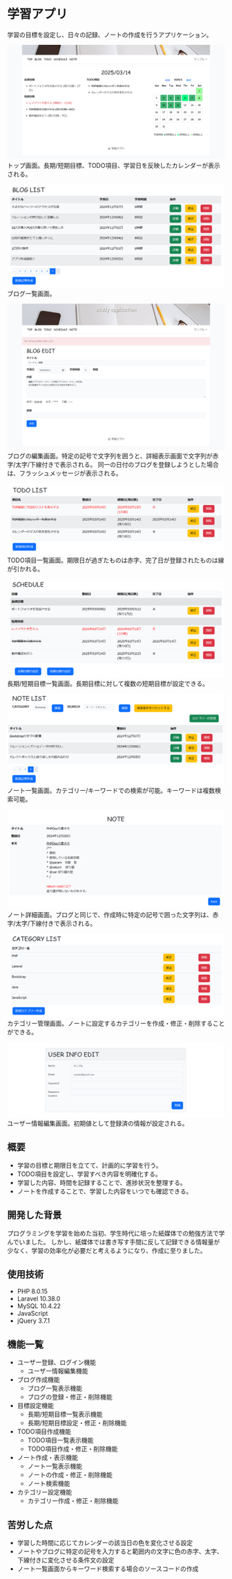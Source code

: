 # 学習アプリ

学習の目標を設定し、日々の記録、ノートの作成を行うアプリケーション。

![トップ画面](image/top.png)
トップ画面。長期/短期目標、TODO項目、学習日を反映したカレンダーが表示される。

![ブログ一覧画面](image/blog.png)
ブログ一覧画面。

![ブログ一覧画面](image/blog_update.png)
ブログの編集画面。特定の記号で文字列を囲うと、詳細表示画面で文字列が赤字/太字/下線付きで表示される。
同一の日付のブログを登録しようとした場合は、フラッシュメッセージが表示される。

![TODO項目一覧画面](image/todo.png)
TODO項目一覧画面。期限日が過ぎたものは赤字、完了日が登録されたものは線が引かれる。

![スケジュール一覧画面](image/schedule.png)
長期/短期目標一覧画面。長期目標に対して複数の短期目標が設定できる。

![ノート一覧画面](image/note.png)
ノート一覧画面。カテゴリー/キーワードでの検索が可能。キーワードは複数検索可能。

![ノート詳細画面](image/note_confirm.png)
ノート詳細画面。ブログと同じで、作成時に特定の記号で囲った文字列は、赤字/太字/下線付きで表示される。

![カテゴリー管理画面](image/category.png)
カテゴリー管理画面。ノートに設定するカテゴリーを作成・修正・削除することができる。

![ユーザー情報編集画面](image/user_edit.png)
ユーザー情報編集画面。初期値として登録済の情報が設定される。

## 概要

  - 学習の目標と期限日を立てて、計画的に学習を行う。
  - TODO項目を設定し、学習すべき内容を明確化する。
  - 学習した内容、時間を記録することで、進捗状況を整理する。
  - ノートを作成することで、学習した内容をいつでも確認できる。

## 開発した背景

プログラミングを学習を始めた当初、学生時代に培った紙媒体での勉強方法で学んでいました。
しかし、紙媒体では書き写す手間に反して記録できる情報量が少なく、学習の効率化が必要だと考えるようになり、作成に至りました。

## 使用技術

  - PHP 8.0.15
  - Laravel 10.38.0
  - MySQL 10.4.22
  - JavaScript 
  - jQuery 3.7.1

## 機能一覧

  - ユーザー登録、ログイン機能
    - ユーザー情報編集機能
  - ブログ作成機能
    - ブログ一覧表示機能
    - ブログの登録・修正・削除機能
  - 目標設定機能
    - 長期/短期目標一覧表示機能
    - 長期/短期目標設定・修正・削除機能
  - TODO項目作成機能
    - TODO項目一覧表示機能
    - TODO項目作成・修正・削除機能
  - ノート作成・表示機能
    - ノート一覧表示機能
    - ノートの作成・修正・削除機能
    - ノート検索機能
  - カテゴリー設定機能
    - カテゴリー作成・修正・削除機能

## 苦労した点

  - 学習した時間に応じてカレンダーの該当日の色を変化させる設定
  - ノートやブログに特定の記号を入力すると範囲内の文字に色の赤字、太字、下線付きに変化させる条件文の設定
  - ノート一覧画面からキーワード検索する場合のソースコードの作成
